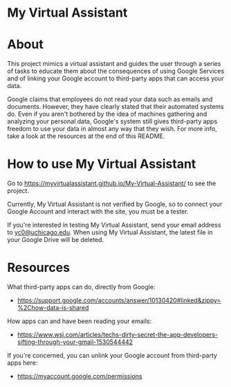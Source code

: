 # My Virtual Assistant

# About

This project mimics a virtual assistant and guides the user through a series of tasks to educate them about the consequences of using Google Services and of linking your Google account to third-party apps that can access your data.

Google claims that employees do not read your data such as emails and documents. However, they have clearly stated that their automated systems do. Even if you aren't bothered by the idea of machines gathering and analyzing your personal data, Google's system still gives third-party apps freedom to use your data in almost any way that they wish. For more info, take a look at the resources at the end of this README.

# How to use My Virtual Assistant

Go to https://myvirtualassistant.github.io/My-Virtual-Assistant/ to see the project.

Currently, My Virtual Assistant is not verified by Google, so to connect your Google Account and interact with the site, you must be a tester.

If you're interested in testing My Virtual Assistant, send your email address to yc0@uchicago.edu. When using My Virtual Assistant, the latest file in your Google Drive will be deleted.

# Resources
What third-party apps can do, directly from Google:

- https://support.google.com/accounts/answer/10130420#linked&zippy=%2Chow-data-is-shared

How apps can and have been reading your emails:

- https://www.wsj.com/articles/techs-dirty-secret-the-app-developers-sifting-through-your-gmail-1530544442

If you're concerned, you can unlink your Google account from third-party apps here:

- https://myaccount.google.com/permissions
